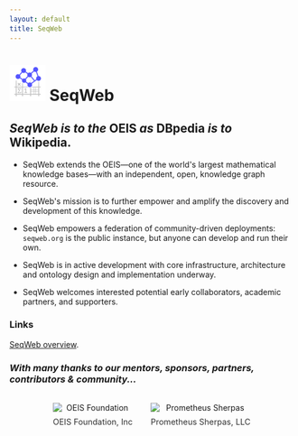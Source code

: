 ```yaml
---
layout: default
title: SeqWeb
---
```


# ![SeqWeb Project Icon](/assets/icons/seqweb_icon_64x64.png) SeqWeb

## ***SeqWeb*** _is to the_ **OEIS** _as_ **DBpedia** _is to_ **Wikipedia**.

- SeqWeb extends the OEIS—one of the world's largest mathematical knowledge bases—with an independent, open, knowledge graph resource.

- SeqWeb's mission is to further empower and amplify the discovery and development of this knowledge.

- SeqWeb empowers a federation of community-driven deployments: `seqweb.org` is the public instance, but anyone can develop and run their own.

- SeqWeb is in active development with core infrastructure, architecture and ontology design and implementation underway.

- SeqWeb welcomes interested potential early collaborators, academic partners, and supporters.


### Links

[SeqWeb overview](/docs/seqweb_overview).

### _With many thanks to our mentors, sponsors, partners, contributors & community..._

<div style="text-align: center; margin: 2rem 0;">
    <div style="display: flex; justify-content: center; align-items: center; gap: 2rem; flex-wrap: wrap;">
        <div style="text-align: center;">
            <a href="https://www.oeisf.org" target="_blank" style="text-decoration: none;">
                <img src="{{ site.baseurl }}/assets/icons/oeis_icon_64x64.png" alt="OEIS Foundation" style="display: block; margin: 0 auto 0.5rem;">
                <div style="font-size: 0.9rem; color: #333;">OEIS Foundation, Inc</div>
            </a>
        </div>
        <div style="text-align: center;">
            <a href="https://www.linkedin.com/company/prometheus-sherpas/?viewAsMember=true" target="_blank" style="text-decoration: none;">
                <img src="{{ site.baseurl }}/assets/icons/prometheus_sherpas_icon_64x64.png" alt="Prometheus Sherpas" style="display: block; margin: 0 auto 0.5rem;">
                <div style="font-size: 0.9rem; color: #333;">Prometheus Sherpas, LLC</div>
            </a>
        </div>
    </div>
</div>

